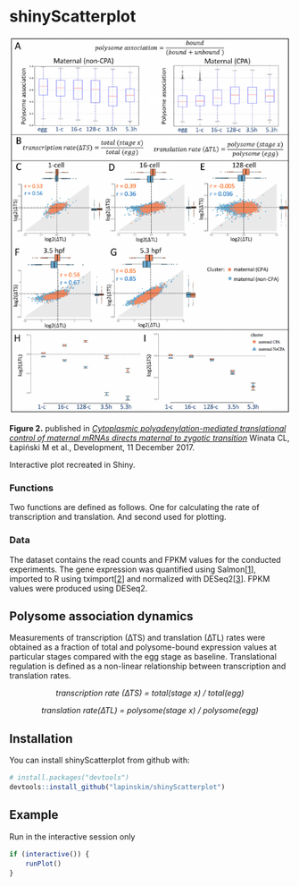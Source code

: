 
<!-- README.md is generated from README.Rmd. Please edit that file -->

# shinyScatterplot

<center>

![Figure 2](inst/img/figure2.png)

</center>

**Figure 2.** published in [*Cytoplasmic polyadenylation-mediated
translational control of maternal mRNAs directs maternal to zygotic
transition*](http://dev.biologists.org/content/early/2017/12/08/dev.159566)
Winata CL, Łapiński M et al., Development, 11 December 2017.

Interactive plot recreated in Shiny.

### Functions

Two functions are defined as follows. One for calculating the rate of
transcription and translation. And second used for plotting.

### Data

The dataset contains the read counts and FPKM values for the conducted
experiments. The gene expression was quantified using
Salmon\[[1](https://combine-lab.github.io/salmon/)\], imported to R
using tximport\[[2](https://github.com/mikelove/tximport)\] and
normalized with
DESeq2\[[3](https://bioconductor.org/packages/release/bioc/html/DESeq2.html)\].
FPKM values were produced using DESeq2.

## Polysome association dynamics

Measurements of transcription (∆TS) and translation (∆TL) rates were
obtained as a fraction of total and polysome-bound expression values at
particular stages compared with the egg stage as baseline. Translational
regulation is defined as a non-linear relationship between transcription
and translation rates.

<center>

*transcription rate (∆TS) = total(stage x) / total(egg)*

*translation rate(∆TL) = polysome(stage x) / polysome(egg)*

</center>

## Installation

You can install shinyScatterplot from github with:

``` r
# install.packages("devtools")
devtools::install_github("lapinskim/shinyScatterplot")
```

## Example

Run in the interactive session only

``` r
if (interactive()) {
    runPlot()
}
```
